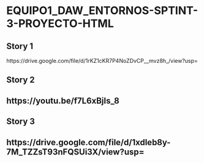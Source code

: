 # EQUIPO1_DAW_ENTORNOS-SPTINT-3-PROYECTO-HTML

<h2> Story 1 </h2>
https://drive.google.com/file/d/1rKZ1cKR7P4NoZDvCP__mvz8h_/view?usp=

<h2> Story 2 <h2>
https://youtu.be/f7L6xBjIs_8
<h2> Story 3 <h2>
https://drive.google.com/file/d/1xdleb8y-7M_TZZsT93nFQSUi3X/view?usp=
